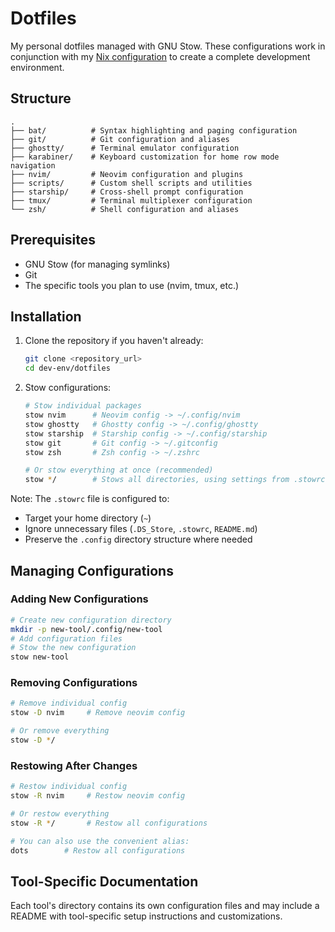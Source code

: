 # Dotfiles

My personal dotfiles managed with GNU Stow. These configurations work in conjunction with my [Nix configuration](../nix/README.md) to create a complete development environment.

## Structure

```
.
├── bat/          # Syntax highlighting and paging configuration
├── git/          # Git configuration and aliases
├── ghostty/      # Terminal emulator configuration
├── karabiner/    # Keyboard customization for home row mode navigation
├── nvim/         # Neovim configuration and plugins
├── scripts/      # Custom shell scripts and utilities
├── starship/     # Cross-shell prompt configuration
├── tmux/         # Terminal multiplexer configuration
└── zsh/          # Shell configuration and aliases
```

## Prerequisites

- GNU Stow (for managing symlinks)
- Git
- The specific tools you plan to use (nvim, tmux, etc.)

## Installation

1. Clone the repository if you haven't already:
   ```bash
   git clone <repository_url>
   cd dev-env/dotfiles
   ```

2. Stow configurations:
   ```bash
   # Stow individual packages
   stow nvim      # Neovim config -> ~/.config/nvim
   stow ghostty   # Ghostty config -> ~/.config/ghostty
   stow starship  # Starship config -> ~/.config/starship
   stow git       # Git config -> ~/.gitconfig
   stow zsh       # Zsh config -> ~/.zshrc
   
   # Or stow everything at once (recommended)
   stow */        # Stows all directories, using settings from .stowrc
   ```

Note: The `.stowrc` file is configured to:
- Target your home directory (`~`)
- Ignore unnecessary files (`.DS_Store`, `.stowrc`, `README.md`)
- Preserve the `.config` directory structure where needed

## Managing Configurations

### Adding New Configurations
```bash
# Create new configuration directory
mkdir -p new-tool/.config/new-tool
# Add configuration files
# Stow the new configuration
stow new-tool
```

### Removing Configurations
```bash
# Remove individual config
stow -D nvim     # Remove neovim config

# Or remove everything
stow -D */
```

### Restowing After Changes
```bash
# Restow individual config
stow -R nvim     # Restow neovim config

# Or restow everything
stow -R */       # Restow all configurations

# You can also use the convenient alias:
dots        # Restow all configurations
```

## Tool-Specific Documentation

Each tool's directory contains its own configuration files and may include a README with tool-specific setup instructions and customizations.

